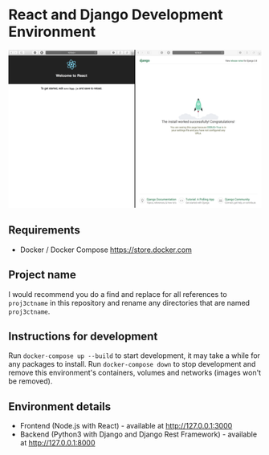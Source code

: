 # React and Django Development Environment

![screenshot](screenshot.png)

## Requirements
* Docker / Docker Compose https://store.docker.com

## Project name
I would recommend you do a find and replace for all references to `proj3ctname` in this repository and rename any directories that are named `proj3ctname`.

## Instructions for development

Run `docker-compose up --build` to start development, it may take a while for any packages to install.
Run `docker-compose down` to stop development and remove this environment's containers, volumes and networks (images won't be removed).

## Environment details

* Frontend (Node.js with React) - available at <http://127.0.0.1:3000>
* Backend (Python3 with Django and Django Rest Framework) - available at <http://127.0.0.1:8000>